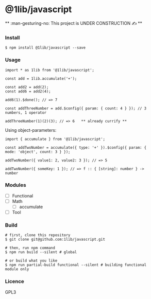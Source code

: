 @1lib/javascript
================

** :man-gesturing-no: This project is UNDER CONSTRUCTION :writing_hand: **

### Install

```
$ npm install @1lib/javascript --save
```

### Usage

```
import * as 1lib from '@1lib/javascript';

const add = 1lib.accumulate('+');

const add2 = add(2);
const add6 = add2(4);

add6(1).$done(); // => 7

const addThreeNumber = add.$config({ param: { count: 4 } }); // 3 numbers, 1 operator

addThreeNumber(1)(2)(3); // => 6   ** already currify **
```

Using object-parameters:

```
import { accumulate } from '@1lib/javascript';

const addTwoNumber = accumulate({ type: '+' }).$config({ param: { mode: 'object', count: 3 } });

addTwoNumber({ value1: 2, value2: 3 }); // => 5

addTwoNumber({ someKey: 1 }); // => f :: { [string]: number } -> number

```

### Modules

- [  ] Functional
- [  ] Math
  - [  ] accumulate
- [  ] Tool

### Build

```
# first, clone this repository
$ git clone git@github.com:1lib/javascript.git

# then, run npm command
$ npm run build --silent # global

# or build what you like
$ npm run partial-build functional --silent # building functional module only
```


### Licence

GPL3<Plug>
